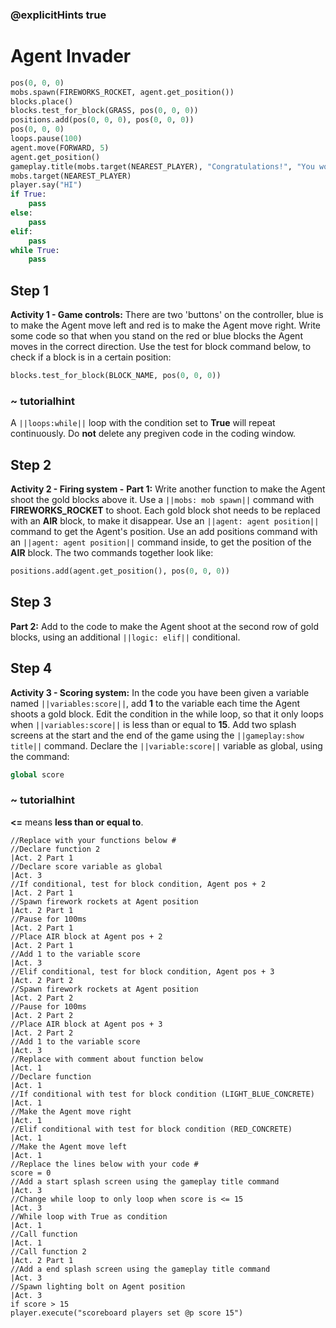 ### @explicitHints true
# Agent Invader  

```python
pos(0, 0, 0)
mobs.spawn(FIREWORKS_ROCKET, agent.get_position())
blocks.place()
blocks.test_for_block(GRASS, pos(0, 0, 0))
positions.add(pos(0, 0, 0), pos(0, 0, 0))
pos(0, 0, 0)
loops.pause(100)
agent.move(FORWARD, 5)
agent.get_position()
gameplay.title(mobs.target(NEAREST_PLAYER), "Congratulations!", "You won!")
mobs.target(NEAREST_PLAYER)
player.say("HI")
if True: 
    pass
else: 
    pass
elif:
    pass
while True:
    pass
```

## Step 1
**Activity 1 - Game controls:**
There are two 'buttons' on the controller, blue is to make the Agent move left and red is to make the Agent move right. Write some code 
so that when you stand on the red or blue blocks the Agent moves in the correct direction. Use the test for block command below, to check if a block 
is in a certain position:
```python
blocks.test_for_block(BLOCK_NAME, pos(0, 0, 0))
```

### ~ tutorialhint
A `||loops:while||` loop with the condition set to **True** will repeat continuously. Do **not** delete any pregiven code in the coding window.

## Step 2
**Activity 2 - Firing system -**
**Part 1:** Write another function to make the Agent shoot the gold blocks above it.
Use a `||mobs: mob spawn||` command with **FIREWORKS_ROCKET** to shoot. Each gold block shot needs to be replaced with an **AIR** block, to make it disappear.
Use an `||agent: agent position||` command to get the Agent's position.
Use an add positions command with an `||agent: agent position||` command inside, to get the position of the **AIR** block. 
The two commands together look like:
```python 
positions.add(agent.get_position(), pos(0, 0, 0))
```
## Step 3
**Part 2:** Add to the code to make the Agent shoot at the second row of gold blocks, using an additional `||logic: elif||`
conditional. 

## Step 4
**Activity 3 - Scoring system:**
In the code you have been given a variable named `||variables:score||`, add **1** to the variable each time the Agent shoots a gold block.
Edit the condition in the while loop, so that it only loops when `||variables:score||` is less than or equal to **15**. 
Add two splash screens at the start and the end of the game using the `||gameplay:show title||` command. Declare the `||variable:score||` variable
as global, using the command:
```python
global score 
```

### ~ tutorialhint
**<=** means **less than or equal to**.


```template
//Replace with your functions below #
//Declare function 2                                                          |Act. 2 Part 1
//Declare score variable as global                                                           |Act. 3      
//If conditional, test for block condition, Agent pos + 2                     |Act. 2 Part 1
//Spawn firework rockets at Agent position                                    |Act. 2 Part 1
//Pause for 100ms                                                             |Act. 2 Part 1
//Place AIR block at Agent pos + 2                                            |Act. 2 Part 1
//Add 1 to the variable score                                                                |Act. 3
//Elif conditional, test for block condition, Agent pos + 3                   |Act. 2 Part 2
//Spawn firework rockets at Agent position                                    |Act. 2 Part 2
//Pause for 100ms                                                             |Act. 2 Part 2
//Place AIR block at Agent pos + 3                                            |Act. 2 Part 2
//Add 1 to the variable score                                                                |Act. 3
//Replace with comment about function below                           |Act. 1      
//Declare function                                                    |Act. 1
//If conditional with test for block condition (LIGHT_BLUE_CONCRETE)  |Act. 1
//Make the Agent move right                                           |Act. 1
//Elif conditional with test for block condition (RED_CONCRETE)       |Act. 1
//Make the Agent move left                                            |Act. 1
//Replace the lines below with your code #  
score = 0
//Add a start splash screen using the gameplay title command                                 |Act. 3
//Change while loop to only loop when score is <= 15                                         |Act. 3
//While loop with True as condition                                   |Act. 1
//Call function                                                       |Act. 1
//Call function 2                                                             |Act. 2 Part 1
//Add a end splash screen using the gameplay title command                                   |Act. 3
//Spawn lighting bolt on Agent position                                                      |Act. 3  
if score > 15
player.execute("scoreboard players set @p score 15")
```
